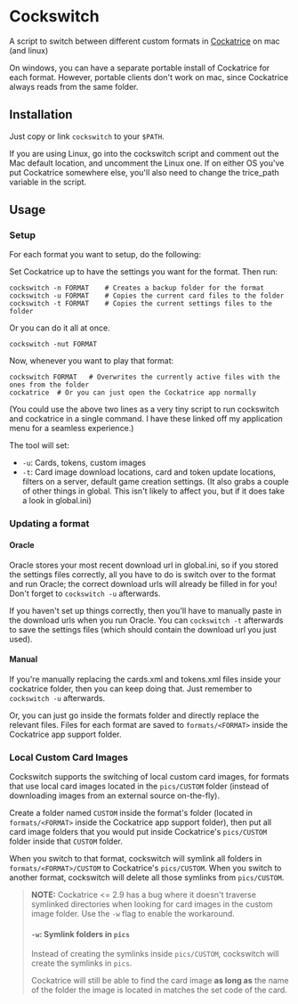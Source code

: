 # Cockswitch

A script to switch between different custom formats in [Cockatrice](https://cockatrice.github.io) on mac (and linux) 

On windows, you can have a separate portable install of Cockatrice for each format. 
However, portable clients don't work on mac, since Cockatrice always reads from the same folder.

## Installation

Just copy or link `cockswitch` to your `$PATH`.

If you are using Linux, go into the cockswitch script and comment out the Mac default location, and uncomment the Linux one. 
If on either OS you've put Cockatrice somewhere else, you'll also need to change the trice_path variable in the script.

## Usage

### Setup

For each format you want to setup, do the following:

Set Cockatrice up to have the settings you want for the format. Then run:
```shell
cockswitch -n FORMAT	# Creates a backup folder for the format
cockswitch -u FORMAT	# Copies the current card files to the folder
cockswitch -t FORMAT	# Copies the current settings files to the folder
```

Or you can do it all at once. 
```shell
cockswitch -nut FORMAT
```

Now, whenever you want to play that format:
```shell 
cockswitch FORMAT	# Overwrites the currently active files with the ones from the folder
cockatrice	# Or you can just open the Cockatrice app normally
```

(You could use the above two lines as a very tiny script to run cockswitch and cockatrice in a single command. 
I have these linked off my application menu for a seamless experience.)

The tool will set: 
* `-u`: Cards, tokens, custom images
* `-t`: Card image download locations, card and token update locations, filters on a server, default game creation settings. 
  (It also grabs a couple of other things in global. This isn't likely to affect you, but if it does take a look in global.ini)

### Updating a format

#### Oracle

Oracle stores your most recent download url in global.ini, so if you stored the settings files correctly, 
all you have to do is switch over to the format and run Oracle; the correct download urls will already be filled in for you! 
Don't forget to `cockswitch -u` afterwards.

If you haven't set up things correctly, then you'll have to manually paste in the download urls when you run Oracle. 
You can `cockswitch -t` afterwards to save the settings files (which should contain the download url you just used).

#### Manual

If you're manually replacing the cards.xml and tokens.xml files inside your cockatrice folder, then you can keep doing that. 
Just remember to `cockswitch -u` afterwards.

Or, you can just go inside the formats folder and directly replace the relevant files. 
Files for each format are saved to `formats/<FORMAT>` inside the Cockatrice app support folder.

### Local Custom Card Images

Cockswitch supports the switching of local custom card images, for formats that use local card images located in the `pics/CUSTOM` folder 
(instead of downloading images from an external source on-the-fly).

Create a folder named `CUSTOM` inside the format's folder (located in `formats/<FORMAT>` inside the Cockatrice app support folder),
then put all card image folders that you would put inside Cockatrice's `pics/CUSTOM` folder inside that `CUSTOM` folder.

When you switch to that format, cockswitch will symlink all folders in `formats/<FORMAT>/CUSTOM` to Cockatrice's `pics/CUSTOM`.
When you switch to another format, cockswitch will delete all those symlinks from `pics/CUSTOM`.

> **NOTE:** Cockatrice <= 2.9 has a bug where it doesn't traverse symlinked directories when looking for card images in the custom image folder. Use the `-w` flag to enable the workaround.
>
> #### `-w`: Symlink folders in `pics`
>
> Instead of creating the symlinks inside `pics/CUSTOM`, cockswitch will create the symlinks in `pics`.
>
> Cockatrice will still be able to find the card image **as long as** the name of the folder the image is located in matches the set code of the card.

